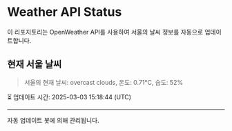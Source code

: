 
# Weather API Status

이 리포지토리는 OpenWeather API를 사용하여 서울의 날씨 정보를 자동으로 업데이트합니다.

## 현재 서울 날씨
> 서울의 현재 날씨: overcast clouds, 온도: 0.71°C, 습도: 52%

⏳ 업데이트 시간: 2025-03-03 15:18:44 (UTC)

---
자동 업데이트 봇에 의해 관리됩니다.
